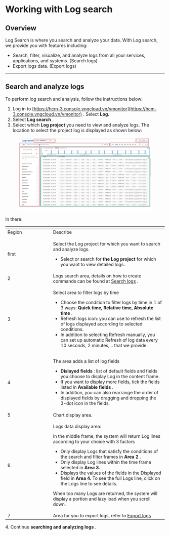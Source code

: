 # Working with Log search

## Overview <a href="#lamviecvoilogsearch-tongquan" id="lamviecvoilogsearch-tongquan"></a>

Log Search is where you search and analyze your data. With Log search, we provide you with features including:

* Search, filter, visualize, and analyze logs from all your services, applications, and systems. (Search logs)
* Export logs data. (Export logs)

***

## Search and analyze logs <a href="#lamviecvoilogsearch-timkiemvaphantichlogs" id="lamviecvoilogsearch-timkiemvaphantichlogs"></a>

To perform log search and analysis, follow the instructions below:

1. Log in to [https://hcm-3.console.vngcloud.vn/vmonitor](https://hcm-3.console.vngcloud.vn/vmonitor) . Select **Log.**
2. Select **Log search** .
3. Select which **Log project** you need to view and analyze logs. The location to select the project log is displayed as shown below:

<figure><img src="../../../../.gitbook/assets/image (32) (1) (1) (1) (1) (1) (1).png" alt=""><figcaption></figcaption></figure>

In there:

<table data-header-hidden><thead><tr><th width="130"></th><th></th></tr></thead><tbody><tr><td>Region</td><td>Describe</td></tr><tr><td>first</td><td><p>Select the Log project for which you want to search and analyze logs.</p><ul><li>Select or search for <strong>the Log project</strong> for which you want to view detailed logs.</li></ul></td></tr><tr><td>2</td><td>Logs search area, details on how to create commands can be found at <a href="https://docs-admin.vngcloud.vn/display/VPV/Search+logs">Search logs</a> .</td></tr><tr><td>3</td><td><p>Select area to filter logs by time</p><ul><li>Choose the condition to filter logs by time in 1 of 3 ways: <strong>Quick time, Relative time, Absolute time</strong> .</li><li>Refresh logs icon: you can use to refresh the list of logs displayed according to selected conditions.</li><li>In addition to selecting Refresh manually, you can set up automatic Refresh of log data every 10 seconds, 2 minutes,... that we provide.</li></ul></td></tr><tr><td>4</td><td><p>The area adds a list of log fields</p><ul><li><strong>Dislayed fields</strong> : list of default fields and fields you choose to display Log in the content frame.</li><li>If you want to display more fields, tick the fields listed in <strong>Available fields</strong> .</li><li>In addition, you can also rearrange the order of displayed fields by dragging and dropping the 3-dot icon in the fields.</li></ul></td></tr><tr><td>5</td><td>Chart display area.</td></tr><tr><td>6</td><td><p>Logs data display area:</p><p>In the middle frame, the system will return Log lines according to your choice with 3 factors</p><ul><li>Only display Logs that satisfy the conditions of the search and filter frames in <strong>Area 2</strong> .</li><li>Only display Log lines within the time frame selected in <strong>Area 3.</strong></li><li>Displays the values ​​of the fields in the Displayed field in <strong>Area 4.</strong> To see the full Logs line, click on the Logs line to see details.</li></ul><p>When too many Logs are returned, the system will display a portion and lazy load when you scroll down.</p></td></tr><tr><td>7</td><td>Area for you to export logs, refer to <a href="https://docs-admin.vngcloud.vn/display/VPV/Export+logs">Export logs</a></td></tr></tbody></table>

4\. Continue **searching and analyzing logs** .
